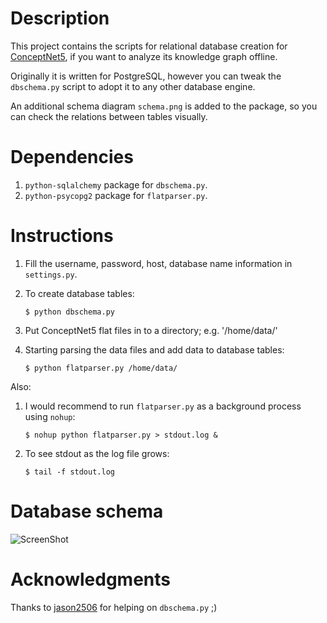 Description
===========

This project contains the scripts for relational database creation for [ConceptNet5](http://conceptnet5.media.mit.edu/), if you want to analyze its knowledge graph offline. 

Originally it is written for PostgreSQL, however you can tweak the `dbschema.py` script to adopt it to any other database engine.

An additional schema diagram `schema.png` is added to the package, so you can check the relations between tables visually.


Dependencies
============

1. `python-sqlalchemy` package for `dbschema.py`.
2. `python-psycopg2` package for `flatparser.py`.


Instructions
============

1. Fill the username, password, host, database name information in `settings.py`.

2. To create database tables:

    `$ python dbschema.py`

3. Put ConceptNet5 flat files in to a directory; e.g. '/home/data/'

4. Starting parsing the data files and add data to database tables:

    `$ python flatparser.py /home/data/`

Also:

1. I would recommend to run `flatparser.py` as a background process using `nohup`:

    `$ nohup python flatparser.py > stdout.log &`

2. To see stdout as the log file grows:
    
    `$ tail -f stdout.log`

    
Database schema
===============

![ScreenShot](https://raw.github.com/israkir/conceptnet5-flat2db/master/schema.png)


Acknowledgments
===============

Thanks to [jason2506](https://github.com/jason2506) for helping on `dbschema.py` ;)
